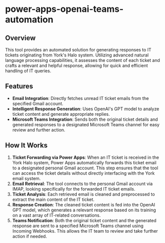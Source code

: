 # power-apps-openai-teams-automation

## Overview

This tool provides an automated solution for generating responses to IT tickets originating from York's Halo system. Utilizing advanced natural language processing capabilities, it assesses the content of each ticket and crafts a relevant and helpful response, allowing for quick and efficient handling of IT queries.

## Features

- **Email Integration**: Directly fetches unread IT ticket emails from the specified Gmail account.
- **Intelligent Response Generation**: Uses OpenAI's GPT model to analyze ticket content and generate appropriate replies.
- **Microsoft Teams Integration**: Sends both the original ticket details and generated responses to a designated Microsoft Teams channel for easy review and further action.

## How It Works

1. **Ticket Forwarding via Power Apps**: When an IT ticket is received in the York Halo system, Power Apps automatically forwards this ticket email to a designated personal Gmail account. This step ensures that the tool can access the ticket details without directly interfacing with the York email system.
2. **Email Retrieval**: The tool connects to the personal Gmail account via IMAP, looking specifically for the forwarded IT ticket emails.
3. **Ticket Analysis**: Each retrieved email is cleaned and preprocessed to extract the main content of the IT ticket.
4. **Response Creation**: The cleaned ticket content is fed into the OpenAI GPT model, which generates a relevant response based on its training on a vast array of IT-related conversations.
5. **Teams Notification**: Both the original ticket content and the generated response are sent to a specified Microsoft Teams channel using Incoming Webhooks. This allows the IT team to review and take further action if needed.

